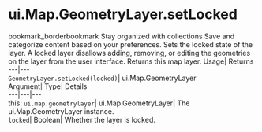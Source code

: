 
#  ui.Map.GeometryLayer.setLocked 
bookmark_borderbookmark Stay organized with collections  Save and categorize content based on your preferences.
Sets the locked state of the layer. A locked layer disallows adding, removing, or editing the geometries on the layer from the user interface. 
Returns this map layer.
Usage| Returns  
---|---  
`GeometryLayer.setLocked(locked)`| ui.Map.GeometryLayer  
Argument| Type| Details  
---|---|---  
this: `ui.map.geometrylayer`| ui.Map.GeometryLayer| The ui.Map.GeometryLayer instance.  
`locked`| Boolean| Whether the layer is locked.  
